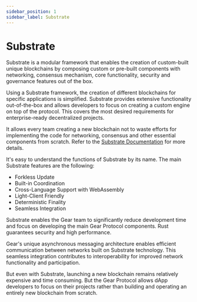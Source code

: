 ```yaml
---
sidebar_position: 1
sidebar_label: Substrate
---
```


# Substrate

Substrate is a modular framework that enables the creation of custom-built unique blockchains by composing custom or pre-built components with networking, consensus mechanism, core functionality, security and governance features out of the box.

Using a Substrate framework, the creation of different blockchains for specific applications is simplified. Substrate provides extensive functionality out-of-the-box and allows developers to focus on creating a custom engine on top of the protocol. This covers the most desired requirements for enterprise-ready decentralized projects.

It allows every team creating a new blockchain not to waste efforts for implementing the code for networking, consensus and other essential components from scratch. Refer to the [Substrate Documentation](https://substrate.dev/docs/en/) for more details.

It's easy to understand the functions of Substrate by its name. The main Substrate features are the following:
- Forkless Update
- Built-in Coordination
- Cross-Language Support with WebAssembly
- Light-Client Friendly
- Deterministic Finality
- Seamless Integration

Substrate enables the Gear team to significantly reduce development time and focus on developing the main Gear Protocol components. Rust guarantees security and high performance.

Gear's unique asynchronous messaging architecture enables efficient communication between networks built on Substrate technology. This seamless integration contributes to interoperability for improved network functionality and participation.

But even with Substrate, launching a new blockchain remains relatively expensive and time consuming. But the Gear Protocol allows dApp developers to focus on their projects rather than building and operating an entirely new blockchain from scratch.
